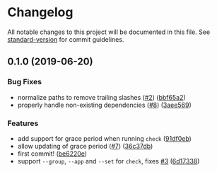 # Changelog

All notable changes to this project will be documented in this file. See [standard-version](https://github.com/conventional-changelog/standard-version) for commit guidelines.

## 0.1.0 (2019-06-20)


### Bug Fixes

* normalize paths to remove trailing slashes ([#2](https://github.com/johanneslumpe/versionguard/issues/2)) ([bbf65a2](https://github.com/johanneslumpe/versionguard/commit/bbf65a2))
* properly handle non-existing dependencies ([#8](https://github.com/johanneslumpe/versionguard/issues/8)) ([3aee569](https://github.com/johanneslumpe/versionguard/commit/3aee569))


### Features

* add support for grace period when running `check` ([91df0eb](https://github.com/johanneslumpe/versionguard/commit/91df0eb))
* allow updating of grace period ([#7](https://github.com/johanneslumpe/versionguard/issues/7)) ([36c37db](https://github.com/johanneslumpe/versionguard/commit/36c37db))
* first commit! ([be6220e](https://github.com/johanneslumpe/versionguard/commit/be6220e))
* support `--group`, `--app` and `--set` for `check`, fixes [#3](https://github.com/johanneslumpe/versionguard/issues/3) ([6d17338](https://github.com/johanneslumpe/versionguard/commit/6d17338))
